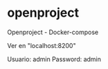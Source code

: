 # openproject
Openproject - Docker-compose

Ver en "localhost:8200"

Usuario: admin
Password: admin


